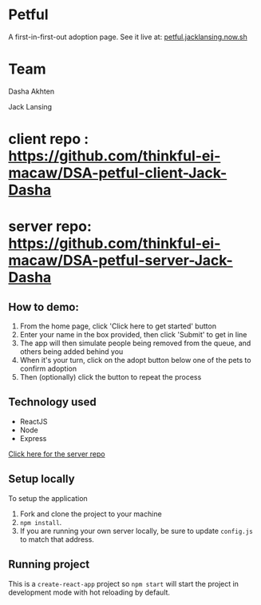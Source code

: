 # Petful

A first-in-first-out adoption page. See it live at: [petful.jacklansing.now.sh](petful.jacklansing.now.sh)

# Team

Dasha Akhten

Jack Lansing

# client repo : https://github.com/thinkful-ei-macaw/DSA-petful-client-Jack-Dasha

# server repo: https://github.com/thinkful-ei-macaw/DSA-petful-server-Jack-Dasha

## How to demo:

1. From the home page, click 'Click here to get started' button
2. Enter your name in the box provided, then click 'Submit' to get in line
3. The app will then simulate people being removed from the queue, and others being added behind you
4. When it's your turn, click on the adopt button below one of the pets to confirm adoption
5. Then (optionally) click the button to repeat the process

## Technology used

- ReactJS
- Node
- Express

[Click here for the server repo](https://github.com/thinkful-ei-macaw/DSA-petful-server-Jack-Dasha)

## Setup locally

To setup the application

1. Fork and clone the project to your machine
2. `npm install`.
3. If you are running your own server locally, be sure to update `config.js` to match that address.

## Running project

This is a `create-react-app` project so `npm start` will start the project in development mode with hot reloading by default.
